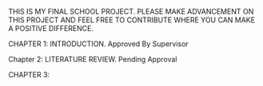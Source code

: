 THIS IS MY FINAL SCHOOL PROJECT. PLEASE MAKE ADVANCEMENT ON THIS PROJECT AND FEEL FREE TO CONTRIBUTE WHERE YOU CAN MAKE A POSITIVE DIFFERENCE.

CHAPTER 1: INTRODUCTION. Approved By Supervisor

Chapter 2: LITERATURE REVIEW. Pending Approval

CHAPTER 3:
